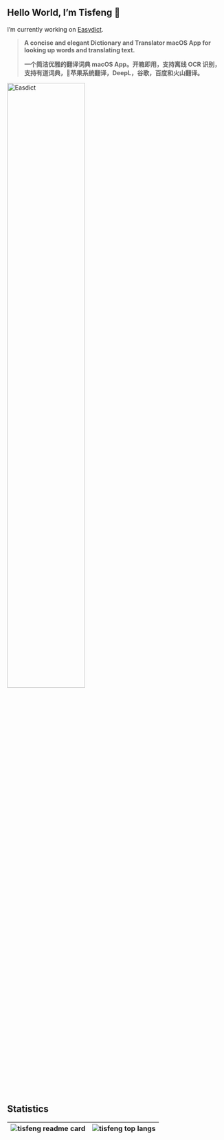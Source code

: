 ## Hello World, I’m Tisfeng 🍃

I’m currently working on [Easydict](https://github.com/tisfeng/easydict).

> **A concise and elegant Dictionary and Translator macOS App for looking up words and translating text.**
> 
> **一个简洁优雅的翻译词典 macOS App。开箱即用，支持离线 OCR 识别，支持有道词典，🍎苹果系统翻译，DeepL，谷歌，百度和火山翻译。**


<a href="https://github.com/tisfeng/easydict">
<img src="https://raw.githubusercontent.com/tisfeng/ImageBed/main/uPic/iShot_2023-05-28_16.18.55_copy-1685331042.png" alt="Easdict" width="60%">
</a>
 
 ## Statistics
 
| <a class="gh-card" target="_blank"><img align="center" src="https://github-readme-stats-eight-theta.vercel.app/api?username=tisfeng&show_icons=true&theme=algolia&include_all_commits=true&count_private=true" alt="tisfeng readme card" /></a> | <a class="gh-card"  target="_blank"><img align="center" src="https://github-readme-stats-eight-theta.vercel.app/api/top-langs/?username=tisfeng&layout=compact&langs_count=8&theme=algolia" alt="tisfeng top langs" /></a> |
| ------- | ------- |



<!--
**tisfeng/tisfeng** is a ✨ _special_ ✨ repository because its `README.md` (this file) appears on your GitHub profile.

Here are some ideas to get you started:

- 🔭 I’m currently working on ...
- 🌱 I’m currently learning ...
- 👯 I’m looking to collaborate on ...
- 🤔 I’m looking for help with ...
- 💬 Ask me about ...
- 📫 How to reach me: ...
- 😄 Pronouns: ...
- ⚡ Fun fact: ...
-->
